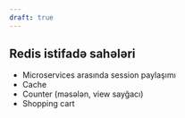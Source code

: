 ```yaml
---
draft: true
---
```

## Redis istifadə sahələri

- Microservices arasında session paylaşımı
- Cache
- Counter (məsələn, view sayğacı)
- Shopping cart
